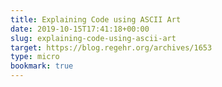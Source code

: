 ```yaml
---
title: Explaining Code using ASCII Art
date: 2019-10-15T17:41:18+00:00
slug: explaining-code-using-ascii-art
target: https://blog.regehr.org/archives/1653
type: micro
bookmark: true
---
```

 
